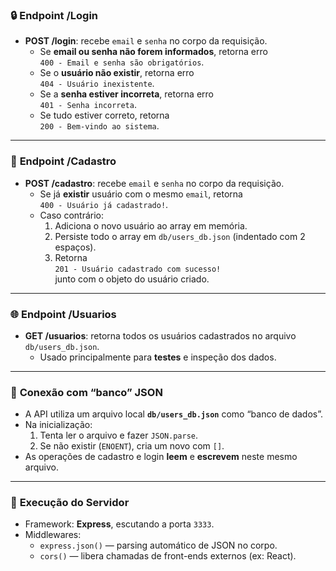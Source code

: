 ### 🔒 **Endpoint /Login**
- **POST /login**: recebe `email` e `senha` no corpo da requisição.
  - Se **email ou senha não forem informados**, retorna erro  
    `400 - Email e senha são obrigatórios`.
  - Se o **usuário não existir**, retorna erro  
    `404 - Usuário inexistente`.
  - Se a **senha estiver incorreta**, retorna erro  
    `401 - Senha incorreta`.
  - Se tudo estiver correto, retorna  
    `200 - Bem-vindo ao sistema`.

---

### 📝 **Endpoint /Cadastro**
- **POST /cadastro**: recebe `email` e `senha` no corpo da requisição.
  - Se já **existir** usuário com o mesmo `email`, retorna  
    `400 - Usuário já cadastrado!`.
  - Caso contrário:
    1. Adiciona o novo usuário ao array em memória.
    2. Persiste todo o array em `db/users_db.json` (indentado com 2 espaços).
    3. Retorna  
       `201 - Usuário cadastrado com sucesso!`  
       junto com o objeto do usuário criado.

---

### 🌐 **Endpoint /Usuarios**
- **GET /usuarios**: retorna todos os usuários cadastrados no arquivo `db/users_db.json`.
  - Usado principalmente para **testes** e inspeção dos dados.

---

### 💾 **Conexão com “banco” JSON**
- A API utiliza um arquivo local **`db/users_db.json`** como “banco de dados”.
- Na inicialização:
  1. Tenta ler o arquivo e fazer `JSON.parse`.
  2. Se não existir (`ENOENT`), cria um novo com `[]`.
- As operações de cadastro e login **leem** e **escrevem** neste mesmo arquivo.

---

### 🚀 **Execução do Servidor**
- Framework: **Express**, escutando a porta `3333`.
- Middlewares:
  - `express.json()` — parsing automático de JSON no corpo.
  - `cors()` — libera chamadas de front-ends externos (ex: React).
